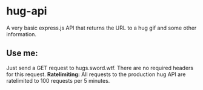# hug-api
A very basic express.js API that returns the URL to a hug gif and some other information.

## Use me:
Just send a GET request to hugs.sword.wtf. There are no required headers for this request.
**Ratelimiting:** All requests to the production hug API are ratelimited to 100 requests per 5 minutes.